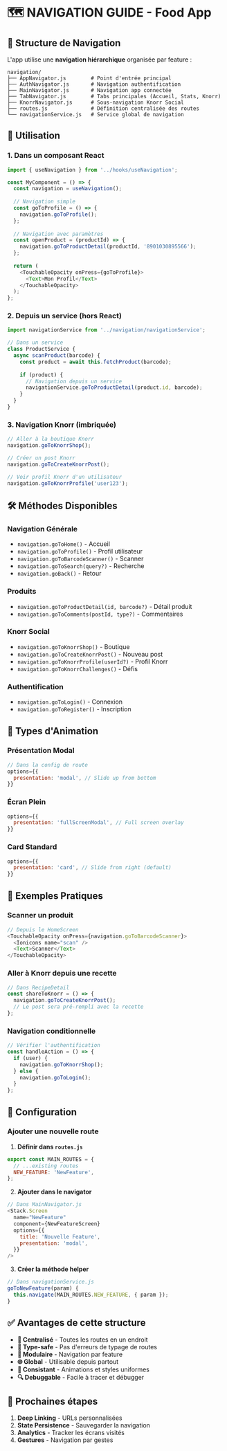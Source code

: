 # 🗺️ NAVIGATION GUIDE - Food App

## 📁 Structure de Navigation

L'app utilise une **navigation hiérarchique** organisée par feature :

```
navigation/
├── AppNavigator.js        # Point d'entrée principal
├── AuthNavigator.js       # Navigation authentification
├── MainNavigator.js       # Navigation app connectée
├── TabNavigator.js        # Tabs principales (Accueil, Stats, Knorr)
├── KnorrNavigator.js      # Sous-navigation Knorr Social
├── routes.js              # Définition centralisée des routes
└── navigationService.js   # Service global de navigation
```

## 🎯 Utilisation

### **1. Dans un composant React**

```javascript
import { useNavigation } from '../hooks/useNavigation';

const MyComponent = () => {
  const navigation = useNavigation();
  
  // Navigation simple
  const goToProfile = () => {
    navigation.goToProfile();
  };
  
  // Navigation avec paramètres
  const openProduct = (productId) => {
    navigation.goToProductDetail(productId, '8901030895566');
  };
  
  return (
    <TouchableOpacity onPress={goToProfile}>
      <Text>Mon Profil</Text>
    </TouchableOpacity>
  );
};
```

### **2. Depuis un service (hors React)**

```javascript
import navigationService from '../navigation/navigationService';

// Dans un service
class ProductService {
  async scanProduct(barcode) {
    const product = await this.fetchProduct(barcode);
    
    if (product) {
      // Navigation depuis un service
      navigationService.goToProductDetail(product.id, barcode);
    }
  }
}
```

### **3. Navigation Knorr (imbriquée)**

```javascript
// Aller à la boutique Knorr
navigation.goToKnorrShop();

// Créer un post Knorr
navigation.goToCreateKnorrPost();

// Voir profil Knorr d'un utilisateur
navigation.goToKnorrProfile('user123');
```

## 🛠️ Méthodes Disponibles

### **Navigation Générale**
- `navigation.goToHome()` - Accueil
- `navigation.goToProfile()` - Profil utilisateur
- `navigation.goToBarcodeScanner()` - Scanner
- `navigation.goToSearch(query?)` - Recherche
- `navigation.goBack()` - Retour

### **Produits**
- `navigation.goToProductDetail(id, barcode?)` - Détail produit
- `navigation.goToComments(postId, type?)` - Commentaires

### **Knorr Social**
- `navigation.goToKnorrShop()` - Boutique
- `navigation.goToCreateKnorrPost()` - Nouveau post
- `navigation.goToKnorrProfile(userId?)` - Profil Knorr
- `navigation.goToKnorrChallenges()` - Défis

### **Authentification**
- `navigation.goToLogin()` - Connexion
- `navigation.goToRegister()` - Inscription

## 🎨 Types d'Animation

### **Présentation Modal**
```javascript
// Dans la config de route
options={{
  presentation: 'modal', // Slide up from bottom
}}
```

### **Écran Plein**
```javascript
options={{
  presentation: 'fullScreenModal', // Full screen overlay
}}
```

### **Card Standard**
```javascript
options={{
  presentation: 'card', // Slide from right (default)
}}
```

## 📱 Exemples Pratiques

### **Scanner un produit**
```javascript
// Depuis le HomeScreen
<TouchableOpacity onPress={navigation.goToBarcodeScanner}>
  <Ionicons name="scan" />
  <Text>Scanner</Text>
</TouchableOpacity>
```

### **Aller à Knorr depuis une recette**
```javascript
// Dans RecipeDetail
const shareToKnorr = () => {
  navigation.goToCreateKnorrPost();
  // Le post sera pré-rempli avec la recette
};
```

### **Navigation conditionnelle**
```javascript
// Vérifier l'authentification
const handleAction = () => {
  if (user) {
    navigation.goToKnorrShop();
  } else {
    navigation.goToLogin();
  }
};
```

## 🔧 Configuration

### **Ajouter une nouvelle route**

1. **Définir dans `routes.js`**
```javascript
export const MAIN_ROUTES = {
  // ...existing routes
  NEW_FEATURE: 'NewFeature',
};
```

2. **Ajouter dans le navigator**
```javascript
// Dans MainNavigator.js
<Stack.Screen 
  name="NewFeature" 
  component={NewFeatureScreen}
  options={{
    title: 'Nouvelle Feature',
    presentation: 'modal',
  }}
/>
```

3. **Créer la méthode helper**
```javascript
// Dans navigationService.js
goToNewFeature(param) {
  this.navigate(MAIN_ROUTES.NEW_FEATURE, { param });
}
```

## ✅ Avantages de cette structure

- **🎯 Centralisé** - Toutes les routes en un endroit
- **🔧 Type-safe** - Pas d'erreurs de typage de routes
- **🧩 Modulaire** - Navigation par feature
- **🌐 Global** - Utilisable depuis partout
- **🎨 Consistant** - Animations et styles uniformes
- **🔍 Debuggable** - Facile à tracer et débugger

## 🚀 Prochaines étapes

1. **Deep Linking** - URLs personnalisées
2. **State Persistence** - Sauvegarder la navigation
3. **Analytics** - Tracker les écrans visités
4. **Gestures** - Navigation par gestes
